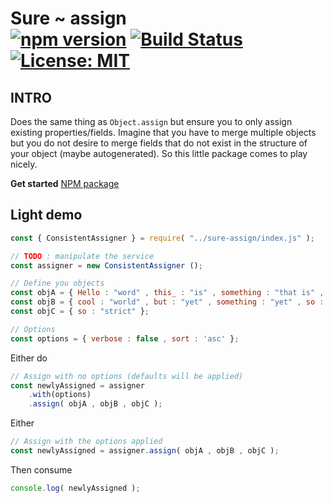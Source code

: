# Sure ~ assign <br/>[![npm version](https://badge.fury.io/js/sure-assign.svg)](https://badge.fury.io/js/sure-assign) [![Build Status](https://app.travis-ci.com/ManuUseGitHub/sure-assign.svg?branch=master)](https://app.travis-ci.com/ManuUseGitHub/sure-assign) [![License: MIT](https://img.shields.io/badge/License-MIT-61dafb.svg)](https://github.com/ManuUseGitHub/sure-assign/blob/master/LICENSE)

## INTRO

Does the same thing as `Object.assign` but ensure you to only assign existing properties/fields.
Imagine that you have to merge multiple objects but you do not desire to merge fields that do not exist in the structure of your object (maybe autogenerated). So this little package comes to play nicely.

**Get started**
[NPM package](https://www.npmjs.com/package/sure-assign)

## Light demo
```js
const { ConsistentAssigner } = require( "../sure-assign/index.js" );

// TODO : manipulate the service
const assigner = new ConsistentAssigner ();

// Define you objects
const objA = { Hello : "word" , this_ : "is" , something : "that is" , so : "cool" };
const objB = { cool : "world" , but : "yet" , something : "yet" , so : "strict" };
const objC = { so : "strict" };

// Options
const options = { verbose : false , sort : 'asc' };
```

Either do
```js
// Assign with no options (defaults will be applied)
const newlyAssigned = assigner
    .with(options)
    .assign( objA , objB , objC );
```

Either
```js
// Assign with the options applied
const newlyAssigned = assigner.assign( objA , objB , objC );
```
Then consume
```js
console.log( newlyAssigned );
```
